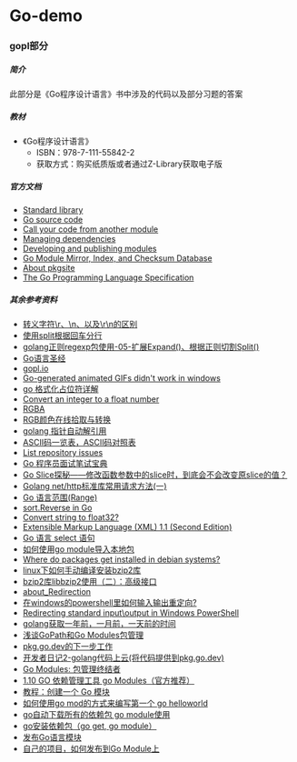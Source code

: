 # Go-demo

### gopl部分

##### 简介

此部分是《Go程序设计语言》书中涉及的代码以及部分习题的答案

##### 教材

* 《Go程序设计语言》
  * ISBN：978-7-111-55842-2
  * 获取方式：购买纸质版或者通过Z-Library获取电子版

##### 官方文档

* [Standard library](https://pkg.go.dev/std)
* [Go source code](https://cs.opensource.google/go/go/+/refs/tags/go1.22.5:)
* [Call your code from another module](https://go.dev/doc/tutorial/call-module-code)
* [Managing dependencies](https://go.dev/doc/modules/managing-dependencies#naming_module)
* [Developing and publishing modules](https://go.dev/doc/modules/developing)
* [Go Module Mirror, Index, and Checksum Database](https://proxy.golang.org/)
* [About pkgsite](https://pkg.go.dev/about)
* [The Go Programming Language Specification](https://go.dev/ref/spec#Method_sets)

##### 其余参考资料

* [转义字符\r、\n、以及\r\n的区别](https://blog.csdn.net/GL3_24/article/details/93774122)
* [使用split根据回车分行](https://blog.csdn.net/hitvalley/article/details/84515553#:~:text=%EF%BC%88%201%20%EF%BC%89%E5%9C%A8%E5%BE%AE%E8%BD%AF%E7%9A%84MS-DOS%E5%92%8CWindows%E4%B8%AD%EF%BC%8C%E4%BD%BF%E7%94%A8%E2%80%9C%E5%9B%9E%E8%BD%A6CR%28%27r%27%29%E2%80%9D%E5%92%8C%E2%80%9C%E6%8D%A2%E8%A1%8CLF%28%27n%27%29%E2%80%9D%E4%B8%A4%E4%B8%AA%E5%AD%97%E7%AC%A6%E4%BD%9C%E4%B8%BA%E6%8D%A2%E8%A1%8C%E7%AC%A6%3B%EF%BC%88%202%20%EF%BC%89Windows%E7%B3%BB%E7%BB%9F%E9%87%8C%E9%9D%A2%EF%BC%8C%E6%AF%8F%E8%A1%8C%E7%BB%93%E5%B0%BE%E6%98%AF%20%E5%9B%9E%E8%BD%A6%2B%E6%8D%A2%E8%A1%8C%28CR%2BLF%29%EF%BC%8C%E5%8D%B3%E2%80%9Crn%E2%80%9D%EF%BC%9B%EF%BC%88%203,%EF%BC%89Unix%E7%B3%BB%E7%BB%9F%E9%87%8C%EF%BC%8C%E6%AF%8F%E8%A1%8C%E7%BB%93%E5%B0%BE%E5%8F%AA%E6%9C%89%20%E6%8D%A2%E8%A1%8CCR%EF%BC%8C%E5%8D%B3%E2%80%9Cn%E2%80%9D%EF%BC%9B%EF%BC%88%204%20%EF%BC%89Mac%E7%B3%BB%E7%BB%9F%E9%87%8C%EF%BC%8C%E6%AF%8F%E8%A1%8C%E7%BB%93%E5%B0%BE%E6%98%AF%20%E5%9B%9E%E8%BD%A6CR%20%E5%8D%B3%20%27r%27%20%E3%80%82)
* [golang正则regexp包使用-05-扩展Expand()、根据正则切割Split()](https://blog.csdn.net/xingzuo_1840/article/details/125377427)
* [Go语言圣经](https://hypc-pub.github.io/gopl-zh/ch1/ch1-04.html)
* [gopl.io](https://github.com/adonovan/gopl.io)
* [Go-generated animated GIFs didn't work in windows](https://stackoverflow.com/questions/56323293/go-generated-animated-gifs-didnt-work-in-windows)
* [go 格式化占位符详解](https://blog.csdn.net/demored/article/details/123988566)
* [Convert an integer to a float number](https://stackoverflow.com/questions/19230191/convert-an-integer-to-a-float-number)
* [RGBA](https://baike.baidu.com/item/RGBA/3674658)
* [RGB颜色在线拾取与转换](https://tool.yovisun.com/rgbcolor/)
* [golang 指针自动解引用](https://www.cnblogs.com/huaweidog/p/17315310.html)
* [ASCII码一览表，ASCII码对照表](https://c.biancheng.net/c/ascii/)
* [List repository issues](https://docs.github.com/en/rest/issues/issues?apiVersion=2022-11-28#list-repository-issues)
* [Go 程序员面试笔试宝典](https://golang.design/go-questions/slice/as-func-param/)
* [Go Slice探秘——修改函数参数中的slice时，到底会不会改变原slice的值？](https://studygolang.com/articles/29383)
* [Golang net/http标准库常用请求方法(一)](https://segmentfault.com/a/1190000044879178#item-3-8)
* [Go 语言范围(Range)](https://www.runoob.com/go/go-range.html)
* [sort.Reverse in Go](https://stackoverflow.com/questions/51725601/sort-reverse-in-go)
* [Convert string to float32?](https://stackoverflow.com/questions/36391664/convert-string-to-float32)
* [Extensible Markup Language (XML) 1.1 (Second Edition)](https://www.w3.org/TR/2006/REC-xml11-20060816/)
* [Go 语言 select 语句](https://www.runoob.com/go/go-select-statement.html)
* [如何使用go module导入本地包](https://www.liwenzhou.com/posts/Go/import-local-package/)
* [Where do packages get installed in debian systems?](https://superuser.com/questions/310676/where-do-packages-get-installed-in-debian-systems)
* [linux下如何手动编译安装bzip2库](https://blog.csdn.net/shangyexin/article/details/80968192)
* [bzip2库libbzip2使用（二）：高级接口](https://www.cnblogs.com/sq800/p/17030448.html)
* [about_Redirection](https://learn.microsoft.com/zh-cn/powershell/module/microsoft.powershell.core/about/about_redirection?view=powershell-7.4)
* [在windows的powershell里如何输入输出重定向?](https://blog.csdn.net/qq_53844717/article/details/128052463)
* [Redirecting standard input\output in Windows PowerShell](https://stackoverflow.com/questions/11447598/redirecting-standard-input-output-in-windows-powershell)
* [golang获取一年前，一月前，一天前的时间](https://blog.csdn.net/YMY_mine/article/details/97646124)
* [浅谈GoPath和Go Modules包管理](https://www.cnblogs.com/ssgeek/p/14843476.html)
* [pkg.go.dev的下一步工作](https://before80.github.io/go_docs_with_hugo/goBlog/2020/NextStepsForPkg.go.dev/)
* [开发者日记2-golang代码上云(将代码提供到pkg.go.dev)](https://blog.csdn.net/Kevin_MuQi/article/details/123393201)
* [Go Modules: 包管理终结者](https://simi.studio/go-modules/)
* [1.10 GO 依赖管理工具 go Modules（官方推荐）](https://github.com/guyan0319/golang_development_notes/blob/master/zh/1.10.md)
* [教程：创建一个 Go 模块](https://go.p2hp.com/go.dev/doc/tutorial/create-module)
* [如何使用go mod的方式来编写第一个 go helloworld](https://youwu.today/skill/backend/using-go-modules/)
* [go自动下载所有的依赖包 go module使用](https://blog.csdn.net/qq_34021712/article/details/109146367)
* [go安装依赖包（go get, go module）](https://blog.csdn.net/weixin_41519463/article/details/103501485)
* [发布Go语言模块](https://fasionchan.com/golang/practices/publishing-module/)
* [自己的项目，如何发布到Go Module上](https://blog.csdn.net/kevin_tech/article/details/125611547)